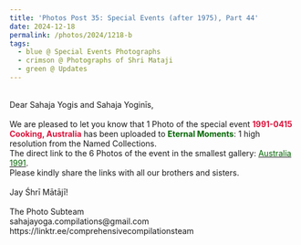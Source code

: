 ```yaml
---
title: 'Photos Post 35: Special Events (after 1975), Part 44'
date: 2024-12-18
permalink: /photos/2024/1218-b
tags:
  - blue @ Special Events Photographs
  - crimson @ Photographs of Shri Mataji
  - green @ Updates
---
```


<p>
<br>
Dear Sahaja Yogis and Sahaja Yoginīs,<br>
<br>
We are pleased to let you know that 1 Photo of the special event <font color="Crimson"><b>1991-0415 Cooking, Australia</b></font> has been uploaded to <font color="DarkGreen"><b>Eternal Moments</b></font>: 1 high resolution from the Named Collections.<br>
The direct link to the 6 Photos of the event in the smallest gallery: <a href="https://eternalmoments.smugmug.com/Countries/Australia/1991"><font color="DarkGreen">Australia 1991</font></a>.<br>
Please kindly share the links with all our brothers and sisters.<br>
<br>
Jay Śhrī Mātājī!<br>
<br>
The Photo Subteam<br>
sahajayoga.compilations@gmail.com<br>
https://linktr.ee/comprehensivecompilationsteam
</p>